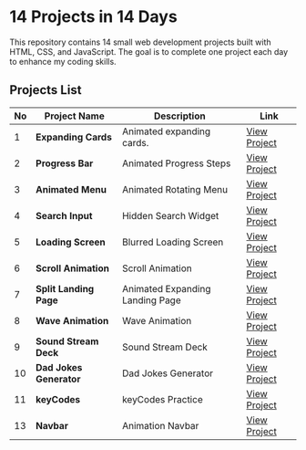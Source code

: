 # 14 Projects in 14 Days
This repository contains 14 small web development projects built with HTML, CSS, and JavaScript. The goal is to complete one project each day to enhance my coding skills.

## Projects List

| No  | Project Name         | Description                               | Link    |
| --- | -------------------- | ----------------------------------------- | ------- |
| 1   | **Expanding Cards**   | Animated expanding cards.  | [View Project](https://github.com/furkanturkerr/50-projects-in-50-days/tree/main/Project-01) |
| 2   | **Progress Bar**   | Animated Progress Steps   | [View Project](https://github.com/furkanturkerr/50-projects-in-50-days/tree/main/Project-02) |
| 3   | **Animated Menu**  | Animated Rotating Menu  | [View Project](https://github.com/furkanturkerr/50-projects-in-50-days/tree/main/Project-03) |
| 4   | **Search Input**  | Hidden Search Widget  | [View Project](https://github.com/furkanturkerr/50-projects-in-50-days/tree/main/Project-04) |
| 5   | **Loading Screen**  | Blurred Loading Screen  | [View Project](https://github.com/furkanturkerr/50-projects-in-50-days/tree/main/Project-05) |
| 6   | **Scroll Animation**  | Scroll Animation  | [View Project](https://github.com/furkanturkerr/50-projects-in-50-days/tree/main/Project-06) |
| 7   | **Split Landing Page**  | Animated Expanding Landing Page  | [View Project](https://github.com/furkanturkerr/50-projects-in-50-days/tree/main/Project-07) |
| 8   | **Wave Animation**  | Wave Animation  | [View Project](https://github.com/furkanturkerr/50-projects-in-50-days/tree/main/Project-08) |
| 9   | **Sound Stream Deck**  | Sound Stream Deck | [View Project](https://github.com/furkanturkerr/50-projects-in-50-days/tree/main/Project-09) |
| 10   | **Dad Jokes Generator**  | Dad Jokes Generator | [View Project](https://github.com/furkanturkerr/50-projects-in-50-days/tree/main/Project-10) |
| 11   | **keyCodes**  | keyCodes Practice | [View Project](https://github.com/furkanturkerr/50-projects-in-50-days/tree/main/Project-11) |
| 13   | **Navbar**  | Animation Navbar | [View Project](https://github.com/furkanturkerr/50-projects-in-50-days/tree/main/Project-13) |
